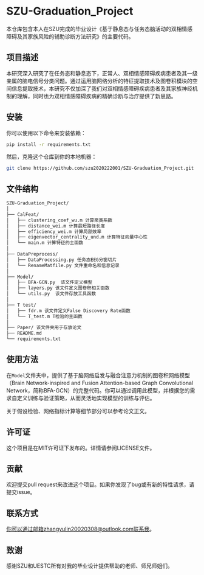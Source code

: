 # SZU-Graduation_Project
本仓库包含本人在SZU完成的毕业设计《基于静息态与任务态脑活动的双相情感障碍及其家族风险的辅助诊断方法研究》的主要代码。

## 项目描述

本研究深入研究了在任务态和静息态下，正常人、双相情感障碍疾病患者及其一级亲属的脑电信号分类问题。通过运用脑网络分析的特征提取技术及图卷积模块的空间信息提取技术，本研究不仅加深了我们对双相情感障碍疾病患者及其家族神经机制的理解，同时也为双相情感障碍疾病的精确诊断与治疗提供了新思路。

## 安装

你可以使用以下命令来安装依赖：

```bash
pip install -r requirements.txt
```

然后，克隆这个仓库到你的本地机器：

```bash
git clone https://github.com/szu2020222001/SZU-Graduation_Project.git
```

## 文件结构

``` markdown
SZU-Graduation_Project/
│
├── CalFeat/
│   ├── clustering_coef_wu.m 计算聚类系数
│   ├── distance_wei.m 计算最短路径长度
│   ├── efficiency_wei.m 计算局部效率
│   ├── eigenvector_centrality_und.m 计算特征向量中心性
│   └── main.m 计算特征的主函数
│
├── DataPreprocess/
│   ├── DataProcessing.py 任务态EEG分窗切片
│   └── RenameMatfile.py 文件重命名和信息记录
│
├── Model/
│   ├── BFA-GCN.py  该文件定义模型
│   ├── layers.py 该文件定义图卷积相关函数
│   └── utils.py  该文件存放工具函数
│
├── T test/
│   ├── fdr.m 该文件定义False Discovery Rate函数 
│   └── T_test.m T检验的主函数
│
├── Paper/ 该文件夹用于存放论文
├── README.md
└── requirements.txt
```

## 使用方法

在`Model`文件夹中，提供了基于脑网络启发与融合注意力机制的图卷积网络模型（Brain Network-inspired and Fusion Attention-based Graph Convolutional Network，简称BFA-GCN）的完整代码。你可以通过调用此模型，并根据您的需求自定义训练与验证策略，从而灵活地实现模型的训练与评估。

关于假设检验、网络指标计算等细节部分可以参考论文正文。

## 许可证

这个项目是在MIT许可证下发布的。详情请参阅LICENSE文件。

## 贡献

欢迎提交pull request来改进这个项目。如果你发现了bug或有新的特性请求，请提交issue。

## 联系方式

你可以通过邮箱zhangyulin20020308@outlook.com联系我。

## 致谢

感谢SZU和UESTC所有对我的毕业设计提供帮助的老师、师兄师姐们。

